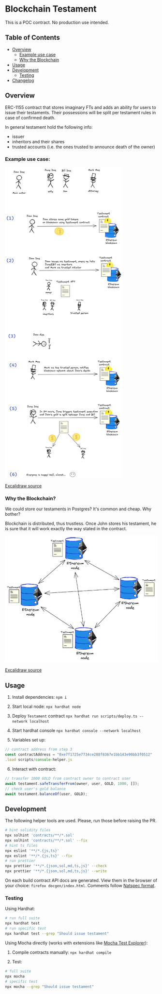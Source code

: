 # Blockchain Testament

This is a POC contract. No production use intended.

## Table of Contents

- [Overview](#overview)
  - [Example use case](#example-use-case)
  - [Why the Blockchain](#why-the-blockchain)
- [Usage](#usage)
- [Development](#development)
  - [Testing](#testing)
- [Changelog](./CHANGELOG.md)

## Overview

ERC-1155 contract that stores imaginary FTs and adds an ability for users to issue their testaments.
Their possessions will be split per testament rules in case of confirmed death.

In general testament hold the following info:

- issuer
- inheritors and their shares
- trusted accounts (i.e. the ones trusted to announce death of the owner)

### Example use case:

![use-case](./assets/use-case.png)

[Excalidraw source](./assets/use-case.excalidraw)

### Why the Blockchain?

We could store our testaments in Postgres? It's common and cheap. Why bother?

Blockchain is distributed, thus trustless.
Once John stores his testament, he is sure that it will work exactly the way stated in the contract.

![blockchain-network](./assets/blockchain-network.png)

[Excalidraw source](./assets/blockchain-network.excalidraw)

## Usage

1. Install dependencies: `npm i`

2. Start local node: `npx hardhat node`

3. Deploy `Testament` contract `npx hardhat run scripts/deploy.ts --network localhost`

4. Start hardhat console `npx hardhat console --network localhost`

5. Variables set up:

```javascript
// contract address from step 3
const contractAddress = "0xe7f1725e7734ce288f8367e1bb143e90bb3f0512"
.load scripts/console-helper.js
```

6. Interact with contract:

```javascript
// transfer 1000 GOLD from contract owner to contract user
await testament.safeTransferFrom(owner, user, GOLD, 1000, []);
// check user's gold balance
await testament.balanceOf(user, GOLD);
```

## Development

The following helper tools are used. Please, run those before raising the PR.

```bash
# hint solidity files
npx solhint 'contracts/**/*.sol'
npx solhint 'contracts/**/*.sol' --fix
# hint ts files
npx eslint '**/*.{js,ts}'
npx eslint '**/*.{js,ts}' --fix
# run prettier
npx prettier '**/*.{json,sol,md,ts,js}' --check
npx prettier '**/*.{json,sol,md,ts,js}' --write
```

On each build contract API docs are generated.
View them in the browser of your choice: `firefox docgen/index.html`.
Comments follow [Natspec format](https://docs.soliditylang.org/en/latest/natspec-format.html).

### Testing

Using Hardhat:

```bash
# run full suite
npx hardhat test
# run specific test
npx hardhat test --grep "Should issue testament"
```

Using Mocha directly (works with extensions like [Mocha Test Explorer](https://marketplace.visualstudio.com/items?itemName=hbenl.vscode-mocha-test-adapter)):

1. Compile contracts manually: `npx hardhat compile`

2. Test:

```bash
# full suite
npx mocha
# specific test
npx mocha --grep "Should issue testament"
```

<!-- TODO: etherscan verification section -->

<!-- TODO: testnet deployment section -->

<!-- TODO: deployment & usage prices estimations section -->
